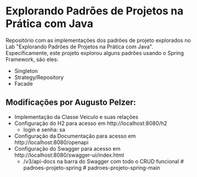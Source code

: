 # Explorando Padrões de Projetos na Prática com Java

Repositório com as implementações dos padrões de projeto explorados no Lab "Explorando Padrões de Projetos na Prática com Java". Especificamente, este projeto explorou alguns padrões usando o Spring Framework, são eles:
- Singleton
- Strategy/Repository
- Facade

## Modificações por Augusto Pelzer:
- Implementação da Classe Veiculo e suas relações
- Configuração do H2 para acesso em http://localhost:8080/h2
  - login e senha: sa
- Configuração da Documentação para acesso em http://localhost:8080/openapi
- Configuração do Swagger para acesso em http://localhost:8080/swagger-ui/index.html
  - /v3/api-docs na barra do Swagger com todo o CRUD funcional
#   p a d r o e s - p r o j e t o - s p r i n g  
 #   p a d r o e s - p r o j e t o - s p r i n g - m a i n  
 